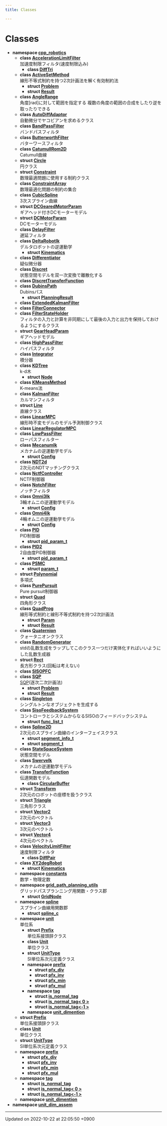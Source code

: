 ```yaml
---
title: Classes

---
```


# Classes




* **namespace [cpp_robotics](/cpp_robotics/doxybook/Namespaces/namespacecpp__robotics/)** 
    * **class [AccelerationLimitFilter](/cpp_robotics/doxybook/Classes/classcpp__robotics_1_1AccelerationLimitFilter/)** <br>加速度制限フィルタ(速度制限込み) 
        * **class [DiffTri](/cpp_robotics/doxybook/Classes/classcpp__robotics_1_1AccelerationLimitFilter_1_1DiffTri/)** 
    * **class [ActiveSetMethod](/cpp_robotics/doxybook/Classes/classcpp__robotics_1_1ActiveSetMethod/)** <br>線形不等式制約を持つ2次計画法を解く有効制約法 
        * **struct [Problem](/cpp_robotics/doxybook/Classes/structcpp__robotics_1_1ActiveSetMethod_1_1Problem/)** 
        * **struct [Result](/cpp_robotics/doxybook/Classes/structcpp__robotics_1_1ActiveSetMethod_1_1Result/)** 
    * **class [AngleRange](/cpp_robotics/doxybook/Classes/classcpp__robotics_1_1AngleRange/)** <br>角度[rad]に対して範囲を指定する 複数の角度の範囲の合成をしたり逆を取ったりできる 
    * **class [AutoDiffAdaptor](/cpp_robotics/doxybook/Classes/classcpp__robotics_1_1AutoDiffAdaptor/)** <br>自動微分でヤコビアンを求めるクラス 
    * **class [BandPassFilter](/cpp_robotics/doxybook/Classes/classcpp__robotics_1_1BandPassFilter/)** <br>バンドパスフィルタ 
    * **class [ButterworthFilter](/cpp_robotics/doxybook/Classes/classcpp__robotics_1_1ButterworthFilter/)** <br>バターワースフィルタ 
    * **class [CatumullRom2D](/cpp_robotics/doxybook/Classes/classcpp__robotics_1_1CatumullRom2D/)** <br>Catumull曲線 
    * **struct [Circle](/cpp_robotics/doxybook/Classes/structcpp__robotics_1_1Circle/)** <br>円クラス 
    * **struct [Constraint](/cpp_robotics/doxybook/Classes/structcpp__robotics_1_1Constraint/)** <br>数理最適問題に使用する制約クラス 
    * **class [ConstraintArray](/cpp_robotics/doxybook/Classes/classcpp__robotics_1_1ConstraintArray/)** <br>数理最適化問題の制約の集合 
    * **class [CubicSpline](/cpp_robotics/doxybook/Classes/classcpp__robotics_1_1CubicSpline/)** <br>3次スプライン曲線 
    * **struct [DCGearedMotorParam](/cpp_robotics/doxybook/Classes/structcpp__robotics_1_1DCGearedMotorParam/)** <br>ギアヘッド付きDCモーターモデル 
    * **struct [DCMotorParam](/cpp_robotics/doxybook/Classes/structcpp__robotics_1_1DCMotorParam/)** <br>DCモーターモデル 
    * **class [DelayFilter](/cpp_robotics/doxybook/Classes/classcpp__robotics_1_1DelayFilter/)** <br>遅延フィルタ 
    * **class [DeltaRobotIk](/cpp_robotics/doxybook/Classes/classcpp__robotics_1_1DeltaRobotIk/)** <br>デルタロボットの逆運動学 
        * **struct [Kinematics](/cpp_robotics/doxybook/Classes/structcpp__robotics_1_1DeltaRobotIk_1_1Kinematics/)** 
    * **class [Differentiator](/cpp_robotics/doxybook/Classes/classcpp__robotics_1_1Differentiator/)** <br>疑似微分器 
    * **class [Discret](/cpp_robotics/doxybook/Classes/classcpp__robotics_1_1Discret/)** <br>状態空間モデルを双一次変換で離散化する 
    * **class [DiscretTransferFunction](/cpp_robotics/doxybook/Classes/classcpp__robotics_1_1DiscretTransferFunction/)** 
    * **class [DubinsPath](/cpp_robotics/doxybook/Classes/classcpp__robotics_1_1DubinsPath/)** <br>Dubinsパス 
        * **struct [PlanningResult](/cpp_robotics/doxybook/Classes/structcpp__robotics_1_1DubinsPath_1_1PlanningResult/)** 
    * **class [ExtendedKalmanFilter](/cpp_robotics/doxybook/Classes/classcpp__robotics_1_1ExtendedKalmanFilter/)** 
    * **class [FilterConnector](/cpp_robotics/doxybook/Classes/classcpp__robotics_1_1FilterConnector/)** 
    * **class [FilterStateHolder](/cpp_robotics/doxybook/Classes/classcpp__robotics_1_1FilterStateHolder/)** <br>フィルタの入力と計算を非同期にして最後の入力と出力を保持しておけるようにするクラス 
    * **struct [GearHeadParam](/cpp_robotics/doxybook/Classes/structcpp__robotics_1_1GearHeadParam/)** <br>ギアヘッドモデル 
    * **class [HighPassFilter](/cpp_robotics/doxybook/Classes/classcpp__robotics_1_1HighPassFilter/)** <br>ハイパスフィルタ 
    * **class [Integrator](/cpp_robotics/doxybook/Classes/classcpp__robotics_1_1Integrator/)** <br>積分器 
    * **class [KDTree](/cpp_robotics/doxybook/Classes/classcpp__robotics_1_1KDTree/)** <br>k-d木 
        * **struct [Node](/cpp_robotics/doxybook/Classes/structcpp__robotics_1_1KDTree_1_1Node/)** 
    * **class [KMeansMethod](/cpp_robotics/doxybook/Classes/classcpp__robotics_1_1KMeansMethod/)** <br>K-means法 
    * **class [KalmanFilter](/cpp_robotics/doxybook/Classes/classcpp__robotics_1_1KalmanFilter/)** <br>カルマンフィルタ 
    * **struct [Line](/cpp_robotics/doxybook/Classes/structcpp__robotics_1_1Line/)** <br>直線クラス 
    * **class [LinearMPC](/cpp_robotics/doxybook/Classes/classcpp__robotics_1_1LinearMPC/)** <br>線形時不変モデルのモデル予測制御クラス 
    * **class [LinearRegulatorMPC](/cpp_robotics/doxybook/Classes/classcpp__robotics_1_1LinearRegulatorMPC/)** 
    * **class [LowPassFilter](/cpp_robotics/doxybook/Classes/classcpp__robotics_1_1LowPassFilter/)** <br>ローパスフィルター 
    * **class [MecanumIk](/cpp_robotics/doxybook/Classes/classcpp__robotics_1_1MecanumIk/)** <br>メカナムの逆運動学モデル 
        * **struct [Config](/cpp_robotics/doxybook/Classes/structcpp__robotics_1_1MecanumIk_1_1Config/)** 
    * **class [NDT2d](/cpp_robotics/doxybook/Classes/classcpp__robotics_1_1NDT2d/)** <br>2次元のNDTマッチングクラス 
    * **class [NctfController](/cpp_robotics/doxybook/Classes/classcpp__robotics_1_1NctfController/)** <br>NCTF制御器 
    * **class [NotchFilter](/cpp_robotics/doxybook/Classes/classcpp__robotics_1_1NotchFilter/)** <br>ノッチフィルタ 
    * **class [Omni3Ik](/cpp_robotics/doxybook/Classes/classcpp__robotics_1_1Omni3Ik/)** <br>3輪オムニの逆運動学モデル 
        * **struct [Config](/cpp_robotics/doxybook/Classes/structcpp__robotics_1_1Omni3Ik_1_1Config/)** 
    * **class [Omni4Ik](/cpp_robotics/doxybook/Classes/classcpp__robotics_1_1Omni4Ik/)** <br>4輪オムニの逆運動学モデル 
        * **struct [Config](/cpp_robotics/doxybook/Classes/structcpp__robotics_1_1Omni4Ik_1_1Config/)** 
    * **class [PID](/cpp_robotics/doxybook/Classes/classcpp__robotics_1_1PID/)** <br>PID制御器 
        * **struct [pid_param_t](/cpp_robotics/doxybook/Classes/structcpp__robotics_1_1PID_1_1pid__param__t/)** 
    * **class [PID2](/cpp_robotics/doxybook/Classes/classcpp__robotics_1_1PID2/)** <br>2自由度PID制御器 
        * **struct [pid_param_t](/cpp_robotics/doxybook/Classes/structcpp__robotics_1_1PID2_1_1pid__param__t/)** 
    * **class [PSMC](/cpp_robotics/doxybook/Classes/classcpp__robotics_1_1PSMC/)** 
        * **struct [param_t](/cpp_robotics/doxybook/Classes/structcpp__robotics_1_1PSMC_1_1param__t/)** 
    * **struct [Polynomial](/cpp_robotics/doxybook/Classes/structcpp__robotics_1_1Polynomial/)** <br>多項式 
    * **class [PurePursuit](/cpp_robotics/doxybook/Classes/classcpp__robotics_1_1PurePursuit/)** <br>Pure pursuit制御器 
    * **struct [Quad](/cpp_robotics/doxybook/Classes/structcpp__robotics_1_1Quad/)** <br>四角形クラス 
    * **class [QuadProg](/cpp_robotics/doxybook/Classes/classcpp__robotics_1_1QuadProg/)** <br>線形等式制約と線形不等式制約を持つ2次計画法 
        * **struct [Param](/cpp_robotics/doxybook/Classes/structcpp__robotics_1_1QuadProg_1_1Param/)** 
        * **struct [Result](/cpp_robotics/doxybook/Classes/structcpp__robotics_1_1QuadProg_1_1Result/)** 
    * **class [Quaternion](/cpp_robotics/doxybook/Classes/structcpp__robotics_1_1Quaternion/)** <br>クォータニオンクラス 
    * **class [RandomGenerator](/cpp_robotics/doxybook/Classes/classcpp__robotics_1_1RandomGenerator/)** <br>stdの乱数生成をラップしてこのクラス一つだけ実体化すればいいようにした乱数生成器 
    * **struct [Rect](/cpp_robotics/doxybook/Classes/structcpp__robotics_1_1Rect/)** <br>長方形クラス(回転は考えない) 
    * **class [SISOPFC](/cpp_robotics/doxybook/Classes/classcpp__robotics_1_1SISOPFC/)** 
    * **class [SQP](/cpp_robotics/doxybook/Classes/classcpp__robotics_1_1SQP/)** <br>[SQP]()(逐次二次計画法) 
        * **struct [Problem](/cpp_robotics/doxybook/Classes/structcpp__robotics_1_1SQP_1_1Problem/)** 
        * **struct [Result](/cpp_robotics/doxybook/Classes/structcpp__robotics_1_1SQP_1_1Result/)** 
    * **class [Singleton](/cpp_robotics/doxybook/Classes/classcpp__robotics_1_1Singleton/)** <br>シングルトンなオブジェクトを生成する 
    * **class [SisoFeedbackSystem](/cpp_robotics/doxybook/Classes/classcpp__robotics_1_1SisoFeedbackSystem/)** <br>コントローラとシステムからなるSISOのフィードバックシステム 
        * **struct [func_list_t](/cpp_robotics/doxybook/Classes/structcpp__robotics_1_1SisoFeedbackSystem_1_1func__list__t/)** 
    * **class [Spline2D](/cpp_robotics/doxybook/Classes/classcpp__robotics_1_1Spline2D/)** <br>2次元のスプライン曲線のインターフェイスクラス 
        * **struct [segment_info_t](/cpp_robotics/doxybook/Classes/structcpp__robotics_1_1Spline2D_1_1segment__info__t/)** 
        * **struct [segment_t](/cpp_robotics/doxybook/Classes/structcpp__robotics_1_1Spline2D_1_1segment__t/)** 
    * **class [StateSpaceSystem](/cpp_robotics/doxybook/Classes/classcpp__robotics_1_1StateSpaceSystem/)** <br>状態空間モデル 
    * **class [SwerveIk](/cpp_robotics/doxybook/Classes/classcpp__robotics_1_1SwerveIk/)** <br>メカナムの逆運動学モデル 
    * **class [TransferFunction](/cpp_robotics/doxybook/Classes/classcpp__robotics_1_1TransferFunction/)** <br>伝達関数モデル 
        * **class [CircularBuffer](/cpp_robotics/doxybook/Classes/classcpp__robotics_1_1TransferFunction_1_1CircularBuffer/)** 
    * **struct [Transform](/cpp_robotics/doxybook/Classes/structcpp__robotics_1_1Transform/)** <br>2次元のロボットの座標を扱うクラス 
    * **struct [Triangle](/cpp_robotics/doxybook/Classes/structcpp__robotics_1_1Triangle/)** <br>三角形クラス 
    * **struct [Vector2](/cpp_robotics/doxybook/Classes/structcpp__robotics_1_1Vector2/)** <br>2次元のベクトル 
    * **struct [Vector3](/cpp_robotics/doxybook/Classes/structcpp__robotics_1_1Vector3/)** <br>3次元のベクトル 
    * **struct [Vector4](/cpp_robotics/doxybook/Classes/structcpp__robotics_1_1Vector4/)** <br>4次元のベクトル 
    * **class [VelocityLimitFilter](/cpp_robotics/doxybook/Classes/classcpp__robotics_1_1VelocityLimitFilter/)** <br>速度制限フィルタ 
        * **class [DiffPair](/cpp_robotics/doxybook/Classes/classcpp__robotics_1_1VelocityLimitFilter_1_1DiffPair/)** 
    * **class [XY2degRobot](/cpp_robotics/doxybook/Classes/classcpp__robotics_1_1XY2degRobot/)** 
        * **struct [Kinematics](/cpp_robotics/doxybook/Classes/structcpp__robotics_1_1XY2degRobot_1_1Kinematics/)** 
    * **namespace [constants](/cpp_robotics/doxybook/Namespaces/namespacecpp__robotics_1_1constants/)** <br>数学・物理定数 
    * **namespace [grid_path_planning_utils](/cpp_robotics/doxybook/Namespaces/namespacecpp__robotics_1_1grid__path__planning__utils/)** <br>グリッドパスプランニング用関数・クラス郡 
        * **struct [GridNode](/cpp_robotics/doxybook/Classes/structcpp__robotics_1_1grid__path__planning__utils_1_1GridNode/)** 
    * **namespace [spline](/cpp_robotics/doxybook/Namespaces/namespacecpp__robotics_1_1spline/)** <br>スプライン曲線用関数郡 
        * **struct [spline_c](/cpp_robotics/doxybook/Classes/structcpp__robotics_1_1spline_1_1spline__c/)** 
    * **namespace [unit](/cpp_robotics/doxybook/Namespaces/namespacecpp__robotics_1_1unit/)** <br>単位系 
        * **struct [Prefix](/cpp_robotics/doxybook/Classes/structcpp__robotics_1_1unit_1_1Prefix/)** <br>単位系接頭辞クラス 
        * **class [Unit](/cpp_robotics/doxybook/Classes/classcpp__robotics_1_1unit_1_1Unit/)** <br>単位クラス 
        * **struct [UnitType](/cpp_robotics/doxybook/Classes/structcpp__robotics_1_1unit_1_1UnitType/)** <br>SI単位系次元定義クラス 
        * **namespace [prefix](/cpp_robotics/doxybook/Namespaces/namespacecpp__robotics_1_1unit_1_1prefix/)** 
            * **struct [pfx_div](/cpp_robotics/doxybook/Classes/structcpp__robotics_1_1unit_1_1prefix_1_1pfx__div/)** 
            * **struct [pfx_inv](/cpp_robotics/doxybook/Classes/structcpp__robotics_1_1unit_1_1prefix_1_1pfx__inv/)** 
            * **struct [pfx_min](/cpp_robotics/doxybook/Classes/structcpp__robotics_1_1unit_1_1prefix_1_1pfx__min/)** 
            * **struct [pfx_mul](/cpp_robotics/doxybook/Classes/structcpp__robotics_1_1unit_1_1prefix_1_1pfx__mul/)** 
        * **namespace [tag](/cpp_robotics/doxybook/Namespaces/namespacecpp__robotics_1_1unit_1_1tag/)** 
            * **struct [is_normal_tag](/cpp_robotics/doxybook/Classes/structcpp__robotics_1_1unit_1_1tag_1_1is__normal__tag/)** 
            * **struct [is_normal_tag< 0 >](/cpp_robotics/doxybook/Classes/structcpp__robotics_1_1unit_1_1tag_1_1is__normal__tag_3_010_01_4/)** 
            * **struct [is_normal_tag<-1 >](/cpp_robotics/doxybook/Classes/structcpp__robotics_1_1unit_1_1tag_1_1is__normal__tag_3-1_01_4/)** 
        * **namespace [unit_dimention](/cpp_robotics/doxybook/Namespaces/namespacecpp__robotics_1_1unit_1_1unit__dimention/)** 
    * **struct [Prefix](/cpp_robotics/doxybook/Classes/structcpp__robotics_1_1unit_1_1Prefix/)** <br>単位系接頭辞クラス 
    * **class [Unit](/cpp_robotics/doxybook/Classes/classcpp__robotics_1_1unit_1_1Unit/)** <br>単位クラス 
    * **struct [UnitType](/cpp_robotics/doxybook/Classes/structcpp__robotics_1_1unit_1_1UnitType/)** <br>SI単位系次元定義クラス 
    * **namespace [prefix](/cpp_robotics/doxybook/Namespaces/namespacecpp__robotics_1_1unit_1_1prefix/)** 
        * **struct [pfx_div](/cpp_robotics/doxybook/Classes/structcpp__robotics_1_1unit_1_1prefix_1_1pfx__div/)** 
        * **struct [pfx_inv](/cpp_robotics/doxybook/Classes/structcpp__robotics_1_1unit_1_1prefix_1_1pfx__inv/)** 
        * **struct [pfx_min](/cpp_robotics/doxybook/Classes/structcpp__robotics_1_1unit_1_1prefix_1_1pfx__min/)** 
        * **struct [pfx_mul](/cpp_robotics/doxybook/Classes/structcpp__robotics_1_1unit_1_1prefix_1_1pfx__mul/)** 
    * **namespace [tag](/cpp_robotics/doxybook/Namespaces/namespacecpp__robotics_1_1unit_1_1tag/)** 
        * **struct [is_normal_tag](/cpp_robotics/doxybook/Classes/structcpp__robotics_1_1unit_1_1tag_1_1is__normal__tag/)** 
        * **struct [is_normal_tag< 0 >](/cpp_robotics/doxybook/Classes/structcpp__robotics_1_1unit_1_1tag_1_1is__normal__tag_3_010_01_4/)** 
        * **struct [is_normal_tag<-1 >](/cpp_robotics/doxybook/Classes/structcpp__robotics_1_1unit_1_1tag_1_1is__normal__tag_3-1_01_4/)** 
    * **namespace [unit_dimention](/cpp_robotics/doxybook/Namespaces/namespacecpp__robotics_1_1unit_1_1unit__dimention/)** 
* **namespace [unit_dim_assem](/cpp_robotics/doxybook/Namespaces/namespaceunit__dim__assem/)** 



-------------------------------

Updated on 2022-10-22 at 22:05:50 +0900
